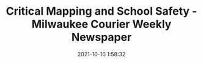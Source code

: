 ---
"title": "Critical Mapping and School Safety - Milwaukee Courier Weekly Newspaper"
"date": "2021-10-10 1:58:32"
"feed_name": "GOOGLENEWSCONSTRUCTION"
"feed_website": "https://news.google.com/search?q=construction%2Bincident&hl=en-US&gl=US&ceid=US:en"
"feed_rss": "https://news.google.com/rss/search?q=construction%2Bincident&hl=en-US&gl=US&ceid=US:en"
"link": "https://milwaukeecourieronline.com/index.php/2021/10/09/critical-mapping-and-school-safety/"
"source": "{'href': 'https://milwaukeecourieronline.com', 'title': 'Milwaukee Courier Weekly Newspaper'}"
"file": "_posts/2021-1-1-d9d7742858fc2e110a505b68c852eb79d51c4709.md"
"accident": "0"
"drilling": "0"
"dead": "0"
"injured": "0"
"arrested": "0"
"place": "unknown place"
"where": "unknown site"
"causes": "unknown"
"place_uri": "unknown place"
---